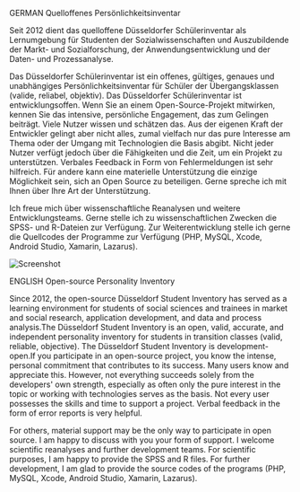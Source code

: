 
GERMAN
Quelloffenes Persönlichkeitsinventar

Seit 2012 dient das quelloffene Düsseldorfer Schülerinventar als Lernumgebung für Studenten der Sozialwissenschaften und Auszubildende der 
Markt- und Sozialforschung, der Anwendungsentwicklung und der Daten- und Prozessanalyse.

Das Düsseldorfer Schülerinventar ist ein offenes, gültiges, genaues und unabhängiges Persönlichkeitsinventar für Schüler 
der Übergangsklassen (valide, reliabel, objektiv). Das Düsseldorfer Schülerinventar ist entwicklungsoffen. 
Wenn Sie an einem Open-Source-Projekt mitwirken, kennen Sie das intensive, persönliche Engagement, das zum Gelingen beiträgt. 
Viele Nutzer wissen und schätzen das. Aus der eigenen Kraft der Entwickler gelingt aber nicht alles, 
zumal vielfach nur das pure Interesse am Thema oder der Umgang mit Technologien die Basis abgibt. 
Nicht jeder Nutzer verfügt jedoch über die Fähigkeiten und die Zeit, um ein Projekt zu unterstützen. 
Verbales Feedback in Form von Fehlermeldungen ist sehr hilfreich. Für andere kann eine materielle Unterstützung die einzige Möglichkeit sein, 
sich an Open Source zu beteiligen. Gerne spreche ich mit Ihnen über Ihre Art der Unterstützung.

Ich freue mich über wissenschaftliche Reanalysen und weitere Entwicklungsteams. Gerne stelle ich zu wissenschaftlichen 
Zwecken die SPSS- und R-Dateien zur Verfügung. Zur Weiterentwicklung stelle ich gerne die Quellcodes der Programme zur Verfügung 
(PHP, MySQL, Xcode, Android Studio, Xamarin, Lazarus).

![Screenshot](./profilansicht.JPG)

ENGLISH
Open-source Personality Inventory

Since 2012, the open-source Düsseldorf Student Inventory has served as a learning environment for students of social sciences and trainees in market and social research, application development, and data and process analysis.The Düsseldorf Student Inventory is an open, valid, accurate, and independent personality inventory for students in transition classes (valid, reliable, objective). The Düsseldorf Student Inventory is development-open.If you participate in an open-source project, you know the intense, personal commitment that contributes to its success. Many users know and appreciate this. However, not everything succeeds solely from the developers' own strength, especially as often only the pure interest in the topic or working with technologies serves as the basis. Not every user possesses the skills and time to support a project. Verbal feedback in the form of error reports is very helpful.

For others, material support may be the only way to participate in open source. I am happy to discuss with you your form of support. I welcome scientific reanalyses and further development teams. For scientific purposes, I am happy to provide the SPSS and R files. For further development, I am glad to provide the source codes of the programs (PHP, MySQL, Xcode, Android Studio, Xamarin, Lazarus).
